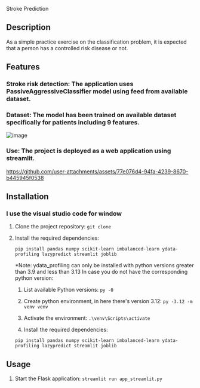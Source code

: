 Stroke Prediction

## Description
As a simple practice exercise on the classification problem, it is expected that a person has a controlled risk disease or not.

## Features
### Stroke risk detection: The application uses PassiveAggressiveClassifier model using feed from available dataset.
### Dataset: The model has been trained on available dataset specifically for patients including 9 features.
![image](https://github.com/user-attachments/assets/de2dacae-2cab-4876-8a18-a2cd26924ebf)

### Use: The project is deployed as a web application using streamlit.
https://github.com/user-attachments/assets/77e076d4-94fa-4239-8670-b445945f0538

## Installation
### I use the visual studio code for window
1. Clone the project repository:
 `git clone`
 
2. Install the required dependencies:

   `pip install pandas numpy scikit-learn imbalanced-learn ydata-profiling lazypredict streamlit joblib`
 
   *Note: ydata_profiling can only be installed with python versions greater than 3.9 and less than 3.13
   In case you do not have the corresponding python version:

   1. List available Python versions: `py -0`

   2. Create python environment, in here there's version 3.12: `py -3.12 -m venv venv`
  
   3. Activate the environment:  `.\venv\Scripts\activate`

   4. Install the required dependencies: 

    `pip install pandas numpy scikit-learn imbalanced-learn ydata-profiling lazypredict streamlit joblib`

## Usage
1. Start the Flask application:
 `streamlit run app_streamlit.py`
